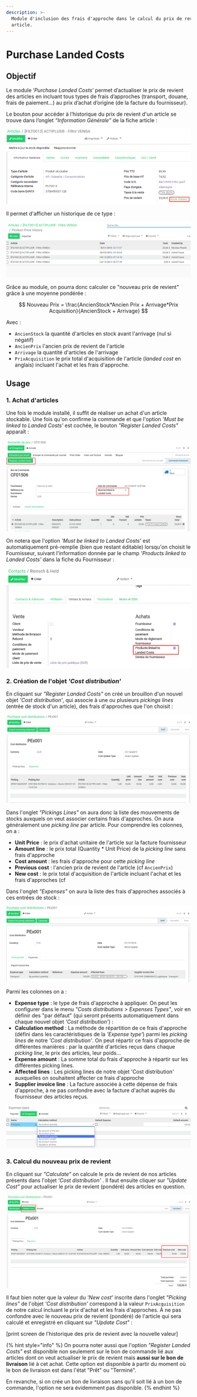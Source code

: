 ```yaml
---
description: >-
  Module d'inclusion des frais d'approche dans le calcul du prix de revient d'un
  article.
---
```


# Purchase Landed Costs

## Objectif

Le module ‘_Purchase Landed Costs_’ permet d’actualiser le prix de revient des articles en incluant tous types de frais d’approches \(transport, douane, frais de paiement…\) au prix d’achat d’origine \(de la facture du fournisseur\).

Le bouton pour accéder à l’historique du prix de revient d'un article se trouve dans l’onglet _“Information Générale”_ de la fiche article :

![](.gitbook/assets/image%20%287%29.png)

Il permet d'afficher un historique de ce type :

![](.gitbook/assets/image%20%2810%29.png)

Grâce au module, on pourra donc calculer ce "nouveau prix de revient" grâce à une moyenne pondérée :

$$
Nouveau Prix = \frac{AncienStock*Ancien Prix + Arrivage*Prix Acquisition}{AncienStock + Arrivage}
$$

Avec :

* `AncienStock` la quantité d'articles en stock avant l'arrivage \(nul si négatif\)
* `AncienPrix` l'ancien prix de revient de l'article
* `Arrivage` la quantité d'articles de l'arrivage
* `PrixAcquisition` le prix total d'acquisition de l'article \(_landed cost_ en anglais\) incluant l'achat et les frais d'approche.

## Usage

### 1. Achat d'articles

Une fois le module installé, il suffit de réaliser un achat d'un article stockable. Une fois qu'on confirme la commande et que l'option _'Must be linked to Landed Costs'_ est cochée, le bouton _"Register Landed Costs"_ apparaît :

![](.gitbook/assets/image%20%2813%29.png)

On notera que l'option _'Must be linked to Landed Costs'_ est automatiquement pré-remplie \(bien que restant éditable\) lorsqu'on choisit le Fournisseur, suivant l'information donnée par le champ _'Products linked to Landed Costs'_ dans la fiche du Fournisseur :

![](.gitbook/assets/image%20%288%29.png)

### 2. Création de l'objet _'Cost distribution'_

En cliquant sur _"Register Landed Costs"_  on créé un brouillon d'un nouvel objet _'Cost distribution'_, qui associe à une ou plusieurs _pickings lines_ \(entrée de stock d'un article\), des frais d'approches que l'on choisit :

![](.gitbook/assets/image%20%2811%29.png)

Dans l'onglet _"Pickings Lines"_ on aura donc la liste des mouvements de stocks auxquels on veut associer certains frais d'approches. On aura généralement une _picking line_ par article. Pour comprendre les colonnes, on a :

* **Unit Price** : le prix d'achat unitaire de l'article sur la facture fournisseur
* **Amount line** : le prix total \(Quantity \* Unit Price\) de la _picking line_ sans frais d'approche
* **Cost amount** : les frais d'approche pour cette _picking line_
* **Previous cost** : l'ancien prix de revient de l'article \(cf `AncienPrix`\)
* **New cost** : le prix total d'acquisition de l'article incluant l'achat et les frais d'approches \(cf 

Dans l'onglet _"Expenses"_ on aura la liste des frais d'approches associés à ces entrées de stock :

![](.gitbook/assets/image%20%2812%29.png)

Parmi les colonnes on a :

* **Expense type** : le type de frais d'approche à appliquer. On peut les configurer dans le menu _"Costs distributions &gt; Expenses Types"_, voir en définir des "par défaut" \(qui seront présents automatiquement dans chaque nouvel objet _'Cost distribution'_\) :
* **Calculation method** : La méthode de répartition de ce frais d'approche \(défini dans les caractéristiques de la _'Expense type'_\) parmi les _picking lines_ de notre _'Cost distribution'_. On peut répartir ce frais d'approche de différentes manières : par la quantité d'articles reçus dans chaque _picking line_, le prix des articles, leur poids...
* **Expense amount** : La somme total du frais d'approche à répartir sur les différentes picking lines.
* **Affected lines** : Les picking lines de notre objet 'Cost distribution' auxquelles on souhaitent affecter ce frais d'approche
* **Supplier invoice line** : La facture associée à cette dépense de frais d'approche, à ne pas confondre avec la facture d'achat auprès du fournisseur des articles reçus.

![Configuration des Expenses types dans le menu &quot;Costs distributions &amp;gt; Expenses Types&quot; ](.gitbook/assets/image.png)

### 3. Calcul du nouveau prix de revient

En cliquant sur _"Calculate"_ on calcule le prix de revient de nos articles présents dans l'objet _'Cost distribution'_ . Il faut ensuite cliquer sur _"Update Cost"_ pour actualiser le prix de revient \(pondéré\) des articles en question.

![](.gitbook/assets/image%20%286%29.png)

Il faut bien noter que la valeur du _'New cost'_ inscrite dans l'onglet _"Picking lines"_ de l'objet _'Cost distribution'_  correspond à la valeur `PrixAcquisition`  de notre calcul incluant le prix d'achat et les frais d'approches. À ne pas confondre avec le nouveau prix de revient \(pondéré\) de l'article qui sera calculé et enregistré en cliquant sur _"Update Cost"_ :

\[print screen de l'historique des prix de revient avec la nouvelle valeur\]

{% hint style="info" %}
On pourra noter aussi que l'option _"Register Landed Costs"_  est disponible non seulement sur le bon de commande lié aux articles dont on veut actualiser le prix de revient mais **aussi sur le bon de livraison** lié à cet achat. Cette option est disponible à partir du moment où le bon de livraison est dans l'état "Prêt" ou "Terminé".

En revanche, si on crée un bon de livraison sans qu'il soit lié à un bon de commande, l'option ne sera évidemment pas disponible.
{% endhint %}



